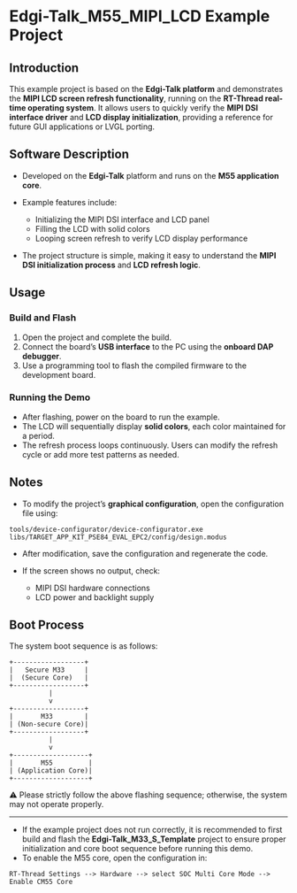# Edgi-Talk_M55_MIPI_LCD Example Project

## Introduction

This example project is based on the **Edgi-Talk platform** and demonstrates the **MIPI LCD screen refresh functionality**, running on the **RT-Thread real-time operating system**.
It allows users to quickly verify the **MIPI DSI interface driver** and **LCD display initialization**, providing a reference for future GUI applications or LVGL porting.

## Software Description

* Developed on the **Edgi-Talk** platform and runs on the **M55 application core**.
* Example features include:

  * Initializing the MIPI DSI interface and LCD panel
  * Filling the LCD with solid colors
  * Looping screen refresh to verify LCD display performance
* The project structure is simple, making it easy to understand the **MIPI DSI initialization process** and **LCD refresh logic**.

## Usage

### Build and Flash

1. Open the project and complete the build.
2. Connect the board’s **USB interface** to the PC using the **onboard DAP debugger**.
3. Use a programming tool to flash the compiled firmware to the development board.

### Running the Demo

* After flashing, power on the board to run the example.
* The LCD will sequentially display **solid colors**, each color maintained for a period.
* The refresh process loops continuously. Users can modify the refresh cycle or add more test patterns as needed.

## Notes

* To modify the project’s **graphical configuration**, open the configuration file using:

```
tools/device-configurator/device-configurator.exe
libs/TARGET_APP_KIT_PSE84_EVAL_EPC2/config/design.modus
```

* After modification, save the configuration and regenerate the code.
* If the screen shows no output, check:

  * MIPI DSI hardware connections
  * LCD power and backlight supply

## Boot Process

The system boot sequence is as follows:

```
+------------------+
|   Secure M33     |
|  (Secure Core)   |
+------------------+
          |
          v
+------------------+
|       M33        |
| (Non-secure Core)|
+------------------+
          |
          v
+-------------------+
|       M55         |
| (Application Core)|
+-------------------+
```

⚠️ Please strictly follow the above flashing sequence; otherwise, the system may not operate properly.

---

* If the example project does not run correctly, it is recommended to first build and flash the **Edgi-Talk_M33_S_Template** project to ensure proper initialization and core boot sequence before running this demo.
* To enable the M55 core, open the configuration in:

```
RT-Thread Settings --> Hardware --> select SOC Multi Core Mode --> Enable CM55 Core
```
